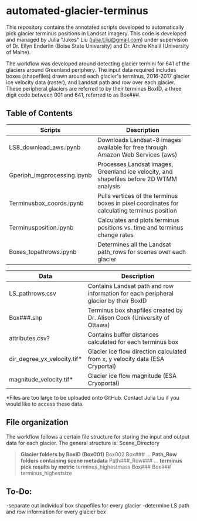 # automated-glacier-terminus
This repository contains the annotated scripts developed to automatically pick glacier terminus positions in Landsat imagery. This code is developed and managed by Julia "Jukes" Liu (julia.t.liu@gmail.com) under supervision of Dr. Ellyn Enderlin (Boise State University) and Dr. Andre Khalil (University of Maine).

The workflow was developed around detecting glacier termini for 641 of the glaciers around Greenland periphery. The input data required includes boxes (shapefiles) drawn around each glacier's terminus, 2016-2017 glacier ice velocity data (raster), and Landsat path and row over each glacier. These peripheral glaciers are referred to by their terminus BoxID, a three digit code between 001 and 641, referred to as Box###.

## Table of Contents

| Scripts       | Description   |
| ------------- | ------------- |
| LS8_download_aws.ipynb  | Downloads Landsat-8 images available for free through Amazon Web Services (aws)  |
| Gperiph_imgprocessing.ipynb  | Processes Landsat images, Greenland ice velocity, and shapefiles before 2D WTMM analysis  |
| Terminusbox_coords.ipynb  | Pulls vertices of the terminus boxes in pixel coordinates for calculating terminus position  |
| Terminusposition.ipynb  | Calculates and plots terminus positions vs. time and terminus change rates |
| Boxes_topathrows.ipynb  | Determines all the Landsat path_rows for scenes over each glacier |

| Data          | Description   |
| ------------- | ------------- |
| LS_pathrows.csv | Contains Landsat path and row information for each peripheral glacier by their BoxID |
| Box###.shp | Terminus box shapfiles created by Dr. Alison Cook (University of Ottawa) |
| attributes.csv? | Contains buffer distances calculated for each terminus box |
| dir_degree_yx_velocity.tif* | Glacier ice flow direction calculated from x, y velocity data (ESA Cryportal)|
| magnitude_velocity.tif* | Glacier ice flow magnitude (ESA Cryoportal)|

*Files are too large to be uploaded onto GitHub. Contact Julia Liu if you would like to access these data.

## File organization
The workflow follows a certain file structure for storing the input and output data for each glacier. The general structure is:
Scene_Directory
> __Glacier folders by BoxID (Box001)__
> Box002
> Box###
> ...
> __Path_Row folders containing scene metadata__
> Path###_Row###
> ...
> __terminus pick results by metric__
> terminus_highestmass
  > Box### 
  > Box###
> terminus_highestsize

## To-Do:
-separate out individual box shapefiles for every glacier
-determine LS path and row information for every glacier box

